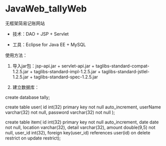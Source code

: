 # JavaWeb_tallyWeb
 无框架简易记账网站

* 技术：DAO + JSP + Servlet

* 工具：Eclipse for Java EE + MySQL

 使用方法：

1. 导入jar包：jsp-api.jar + servlet-api.jar + taglibs-standard-compat-1.2.5.jar + taglibs-standard-impl-1.2.5.jar + taglibs-standard-jstlel-1.2.5.jar + taglibs-standard-spec-1.2.5.jar 
 

2. 建立数据库：

 create database tally;

 create table user(
	id int(32) primary key not null auto_increment,
	userName varchar(32) not null,
	password varchar(32) not null
	);

 create table item(
	id int(32) primary key not null auto_increment,
	date date not null,
	location varchar(32),
	detail varchar(32),
	amount double(9,5) not null,
	user_id int(32),								foreign key(user_id) references user(id) on delete restrict on update restrict);
